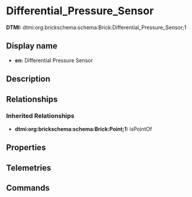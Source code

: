 # Differential_Pressure_Sensor
**DTMI:** dtmi:org:brickschema:schema:Brick:Differential_Pressure_Sensor;1
## Display name
- **en:** Differential Pressure Sensor
## Description
## Relationships
### Inherited Relationships
* **dtmi:org:brickschema:schema:Brick:Point;1:** isPointOf
## Properties
## Telemetries
## Commands

